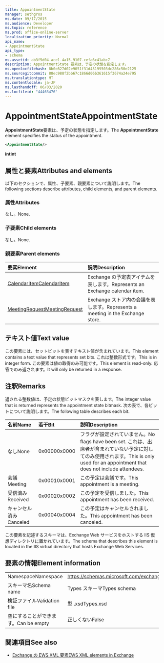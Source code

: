 ```yaml
---
title: AppointmentState
manager: sethgros
ms.date: 09/17/2015
ms.audience: Developer
ms.topic: reference
ms.prod: office-online-server
localization_priority: Normal
api_name:
- AppointmentState
api_type:
- schema
ms.assetid: ab3f5d04-ace1-4a15-9107-cefa6c41abc7
description: AppointmentState 要素は、予定の状態を指定します。
ms.openlocfilehash: 8b0e827d02e9051f31d43199503dc286c50e2125
ms.sourcegitcommit: 88ec988f2bb67c1866d06b361615f3674a24e795
ms.translationtype: MT
ms.contentlocale: ja-JP
ms.lasthandoff: 06/03/2020
ms.locfileid: "44463476"
---
```

# <a name="appointmentstate"></a><span data-ttu-id="ab1f5-103">AppointmentState</span><span class="sxs-lookup"><span data-stu-id="ab1f5-103">AppointmentState</span></span>

<span data-ttu-id="ab1f5-104">**AppointmentState**要素は、予定の状態を指定します。</span><span class="sxs-lookup"><span data-stu-id="ab1f5-104">The **AppointmentState** element specifies the status of the appointment.</span></span> 
  
```XML
<AppointmentState/>
```

 <span data-ttu-id="ab1f5-105">**int**</span><span class="sxs-lookup"><span data-stu-id="ab1f5-105">**int**</span></span>
## <a name="attributes-and-elements"></a><span data-ttu-id="ab1f5-106">属性と要素</span><span class="sxs-lookup"><span data-stu-id="ab1f5-106">Attributes and elements</span></span>

<span data-ttu-id="ab1f5-107">以下のセクションで、属性、子要素、親要素について説明します。</span><span class="sxs-lookup"><span data-stu-id="ab1f5-107">The following sections describe attributes, child elements, and parent elements.</span></span>
  
### <a name="attributes"></a><span data-ttu-id="ab1f5-108">属性</span><span class="sxs-lookup"><span data-stu-id="ab1f5-108">Attributes</span></span>

<span data-ttu-id="ab1f5-109">なし。</span><span class="sxs-lookup"><span data-stu-id="ab1f5-109">None.</span></span>
  
### <a name="child-elements"></a><span data-ttu-id="ab1f5-110">子要素</span><span class="sxs-lookup"><span data-stu-id="ab1f5-110">Child elements</span></span>

<span data-ttu-id="ab1f5-111">なし。</span><span class="sxs-lookup"><span data-stu-id="ab1f5-111">None.</span></span>
  
### <a name="parent-elements"></a><span data-ttu-id="ab1f5-112">親要素</span><span class="sxs-lookup"><span data-stu-id="ab1f5-112">Parent elements</span></span>

|<span data-ttu-id="ab1f5-113">**要素**</span><span class="sxs-lookup"><span data-stu-id="ab1f5-113">**Element**</span></span>|<span data-ttu-id="ab1f5-114">**説明**</span><span class="sxs-lookup"><span data-stu-id="ab1f5-114">**Description**</span></span>|
|:-----|:-----|
|[<span data-ttu-id="ab1f5-115">CalendarItem</span><span class="sxs-lookup"><span data-stu-id="ab1f5-115">CalendarItem</span></span>](calendaritem.md) <br/> |<span data-ttu-id="ab1f5-116">Exchange の予定表アイテムを表します。</span><span class="sxs-lookup"><span data-stu-id="ab1f5-116">Represents an Exchange calendar item.</span></span>  <br/> |
|[<span data-ttu-id="ab1f5-117">MeetingRequest</span><span class="sxs-lookup"><span data-stu-id="ab1f5-117">MeetingRequest</span></span>](meetingrequest.md) <br/> |<span data-ttu-id="ab1f5-118">Exchange ストア内の会議を表します。</span><span class="sxs-lookup"><span data-stu-id="ab1f5-118">Represents a meeting in the Exchange store.</span></span>  <br/> |
   
## <a name="text-value"></a><span data-ttu-id="ab1f5-119">テキスト値</span><span class="sxs-lookup"><span data-stu-id="ab1f5-119">Text value</span></span>

<span data-ttu-id="ab1f5-120">この要素には、セットビットを表すテキスト値が含まれています。</span><span class="sxs-lookup"><span data-stu-id="ab1f5-120">This element contains a text value that represents set bits.</span></span> <span data-ttu-id="ab1f5-121">これは整数形式です。</span><span class="sxs-lookup"><span data-stu-id="ab1f5-121">This is in integer form.</span></span> <span data-ttu-id="ab1f5-122">この要素は値の取得のみ可能です。</span><span class="sxs-lookup"><span data-stu-id="ab1f5-122">This element is read-only.</span></span> <span data-ttu-id="ab1f5-123">応答でのみ返されます。</span><span class="sxs-lookup"><span data-stu-id="ab1f5-123">It will only be returned in a response.</span></span>
  
## <a name="remarks"></a><span data-ttu-id="ab1f5-124">注釈</span><span class="sxs-lookup"><span data-stu-id="ab1f5-124">Remarks</span></span>

<span data-ttu-id="ab1f5-125">返される整数値は、予定の状態ビットマスクを表します。</span><span class="sxs-lookup"><span data-stu-id="ab1f5-125">The integer value that is returned represents the appointment state bitmask.</span></span> <span data-ttu-id="ab1f5-126">次の表で、各ビットについて説明します。</span><span class="sxs-lookup"><span data-stu-id="ab1f5-126">The following table describes each bit.</span></span>
  
|<span data-ttu-id="ab1f5-127">**名前**</span><span class="sxs-lookup"><span data-stu-id="ab1f5-127">**Name**</span></span>|<span data-ttu-id="ab1f5-128">**若干**</span><span class="sxs-lookup"><span data-stu-id="ab1f5-128">**Bit**</span></span>|<span data-ttu-id="ab1f5-129">**説明**</span><span class="sxs-lookup"><span data-stu-id="ab1f5-129">**Description**</span></span>|
|:-----|:-----|:-----|
|<span data-ttu-id="ab1f5-130">なし</span><span class="sxs-lookup"><span data-stu-id="ab1f5-130">None</span></span>  <br/> |<span data-ttu-id="ab1f5-131">0x0000</span><span class="sxs-lookup"><span data-stu-id="ab1f5-131">0x0000</span></span>  <br/> |<span data-ttu-id="ab1f5-132">フラグが設定されていません。</span><span class="sxs-lookup"><span data-stu-id="ab1f5-132">No flags have been set.</span></span> <span data-ttu-id="ab1f5-133">これは、出席者が含まれていない予定に対してのみ使用されます。</span><span class="sxs-lookup"><span data-stu-id="ab1f5-133">This is only used for an appointment that does not include attendees.</span></span>  <br/> |
|<span data-ttu-id="ab1f5-134">会議</span><span class="sxs-lookup"><span data-stu-id="ab1f5-134">Meeting</span></span>  <br/> |<span data-ttu-id="ab1f5-135">0x0001</span><span class="sxs-lookup"><span data-stu-id="ab1f5-135">0x0001</span></span>  <br/> |<span data-ttu-id="ab1f5-136">この予定は会議です。</span><span class="sxs-lookup"><span data-stu-id="ab1f5-136">This appointment is a meeting.</span></span>  <br/> |
|<span data-ttu-id="ab1f5-137">受信済み</span><span class="sxs-lookup"><span data-stu-id="ab1f5-137">Received</span></span>  <br/> |<span data-ttu-id="ab1f5-138">0x0002</span><span class="sxs-lookup"><span data-stu-id="ab1f5-138">0x0002</span></span>  <br/> |<span data-ttu-id="ab1f5-139">この予定を受信しました。</span><span class="sxs-lookup"><span data-stu-id="ab1f5-139">This appointment has been received.</span></span>  <br/> |
|<span data-ttu-id="ab1f5-140">キャンセル済み</span><span class="sxs-lookup"><span data-stu-id="ab1f5-140">Canceled</span></span>  <br/> |<span data-ttu-id="ab1f5-141">0x0004</span><span class="sxs-lookup"><span data-stu-id="ab1f5-141">0x0004</span></span>  <br/> |<span data-ttu-id="ab1f5-142">この予定はキャンセルされました。</span><span class="sxs-lookup"><span data-stu-id="ab1f5-142">This appointment has been canceled.</span></span>  <br/> |
   
<span data-ttu-id="ab1f5-143">この要素を記述するスキーマは、Exchange Web サービスをホストする IIS 仮想ディレクトリに置かれています。</span><span class="sxs-lookup"><span data-stu-id="ab1f5-143">The schema that describes this element is located in the IIS virtual directory that hosts Exchange Web Services.</span></span>
  
## <a name="element-information"></a><span data-ttu-id="ab1f5-144">要素の情報</span><span class="sxs-lookup"><span data-stu-id="ab1f5-144">Element information</span></span>

|||
|:-----|:-----|
|<span data-ttu-id="ab1f5-145">Namespace</span><span class="sxs-lookup"><span data-stu-id="ab1f5-145">Namespace</span></span>  <br/> |https://schemas.microsoft.com/exchange/services/2006/types  <br/> |
|<span data-ttu-id="ab1f5-146">スキーマ名</span><span class="sxs-lookup"><span data-stu-id="ab1f5-146">Schema name</span></span>  <br/> |<span data-ttu-id="ab1f5-147">Types スキーマ</span><span class="sxs-lookup"><span data-stu-id="ab1f5-147">Types schema</span></span>  <br/> |
|<span data-ttu-id="ab1f5-148">検証ファイル</span><span class="sxs-lookup"><span data-stu-id="ab1f5-148">Validation file</span></span>  <br/> |<span data-ttu-id="ab1f5-149">型 .xsd</span><span class="sxs-lookup"><span data-stu-id="ab1f5-149">Types.xsd</span></span>  <br/> |
|<span data-ttu-id="ab1f5-150">空にすることができます。</span><span class="sxs-lookup"><span data-stu-id="ab1f5-150">Can be empty</span></span>  <br/> |<span data-ttu-id="ab1f5-151">正しくない</span><span class="sxs-lookup"><span data-stu-id="ab1f5-151">False</span></span>  <br/> |
   
## <a name="see-also"></a><span data-ttu-id="ab1f5-152">関連項目</span><span class="sxs-lookup"><span data-stu-id="ab1f5-152">See also</span></span>

- [<span data-ttu-id="ab1f5-153">Exchange の EWS XML 要素</span><span class="sxs-lookup"><span data-stu-id="ab1f5-153">EWS XML elements in Exchange</span></span>](ews-xml-elements-in-exchange.md)

